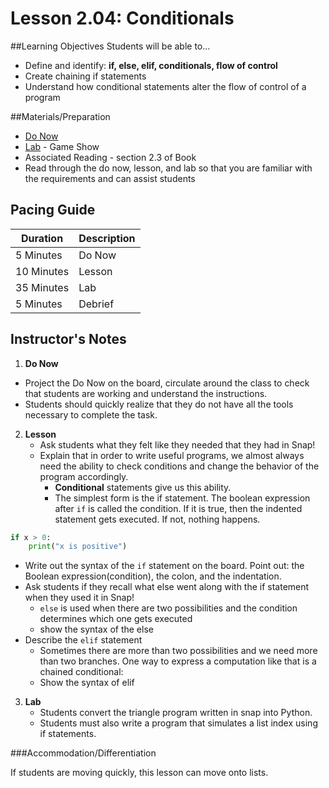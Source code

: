 # Lesson 2.04: Conditionals

##Learning Objectives
Students will be able to... 
* Define and identify: **if, else, elif, conditionals, flow of control** 
* Create chaining if statements
* Understand how conditional statements alter the flow of control of a program

##Materials/Preparation
* [Do Now]
* [Lab] - Game Show
* Associated Reading - section 2.3 of Book
* Read through the do now, lesson, and lab so that you are familiar with the requirements and can assist students

## Pacing Guide
| **Duration**   | **Description** |
| ---------- | ----------- |
| 5 Minutes  | Do Now      |
| 10 Minutes | Lesson      |
| 35 Minutes | Lab         |
| 5 Minutes | Debrief  |

## Instructor's Notes
1. **Do Now** 
  * Project the Do Now on the board, circulate around the class to check that students are working and understand the instructions. 
  * Students should quickly realize that they do not have all the tools necessary to complete the task.
  
2. **Lesson**
    * Ask students what they felt like they needed that they had in Snap!
    * Explain that in order to write useful programs, we almost always need the ability to check conditions and change the behavior of the program accordingly. 
        * **Conditional** statements give us this ability. 
        * The simplest form is the if statement. The boolean expression after `if` is called the condition. If it is true, then the indented statement gets executed. If not, nothing happens.

```python
if x > 0: 
    print("x is positive")
```

  * Write out the syntax of the `if` statement on the board. Point out: the Boolean expression(condition), the colon, and the indentation. 
  * Ask students if they recall what else went along with the if statement when they used it in Snap! 
    * `else` is used when there are two possibilities and the condition determines which one gets executed
    * show the syntax of the else
  * Describe the `elif` statement
    * Sometimes there are more than two possibilities and we need more than two branches. One way to express a computation like that is a chained conditional:
    * Show the syntax of elif
3. **Lab**
    * Students convert the triangle program written in snap into Python. 
    * Students must also write a program that simulates a list index using if statements. 

###Accommodation/Differentiation

If students are moving quickly, this lesson can move onto lists. 

[Do Now]:do_now.md
[Lab]:lab.md